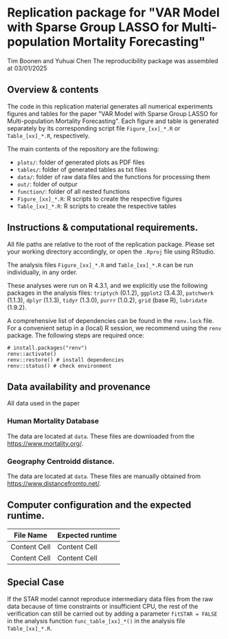 # Replication package for "VAR Model with Sparse Group LASSO for Multi-population Mortality Forecasting"

Tim Boonen and Yuhuai Chen
The reproducibility package was assembled at 03/01/2025

## Overview & contents

The code in this replication material generates all numerical experiments figures and tables for
the paper "VAR Model with Sparse Group LASSO for Multi-population Mortality Forecasting".
Each figure and table is generated separately by its corresponding script file
`Figure_[xx]_*.R` or `Table_[xx]_*.R`, respectively.

The main contents of the repository are the following:

- `plots/`: folder of generated plots as PDF files
- `tables/`: folder of generated tables as txt files
- `data/`: folder of raw data files and the functions for processing them
- `out/`: folder of outpur
- `function/`: folder of all nested functions
- `Figure_[xx]_*.R`: R scripts to create the respective figures
- `Table_[xx]_*.R`: R scripts to create the respective tables


## Instructions & computational requirements.

All file paths are relative to the root of the replication package. Please set your working directory accordingly, or open the `.Rproj` file using RStudio.

The analysis files `Figure_[xx]_*.R` and `Table_[xx]_*.R` can be run individually, in any order.

These analyses were run on R 4.3.1, and we explicitly use the following packages in the analysis files: `triptych` (0.1.2), `ggplot2` (3.4.3), `patchwork` (1.1.3), `dplyr` (1.1.3), `tidyr` (1.3.0), `purrr` (1.0.2), `grid` (base R), `lubridate` (1.9.2).

A comprehensive list of dependencies can be found in the `renv.lock` file. For a convenient setup in a (local) R session, we recommend using the `renv` package. The following steps are required once:
```
# install.packages("renv")
renv::activate()
renv::restore() # install dependencies
renv::status() # check environment
```

## Data availability and provenance
All data used in the paper 
### Human Mortality Database
The data are located at `data`. These files are downloaded from the https://www.mortality.org/.

### Geography Centroidd distance.
The data are located at `data`. These files are manually obtained from https://www.distancefromto.net/.

## Computer configuration and the expected runtime.
| File Name  | Expected runtime |
| ------------- | ------------- |
| Content Cell  | Content Cell  |
| Content Cell  | Content Cell  |

## Special Case
If the STAR model cannot reproduce intermediary data files from the raw data because of time constraints or insufficient CPU, the rest of the verification can still be carried out by adding a parameter `fitSTAR = FALSE` in the analysis function `func_table_[xx]_*()` in the analysis file `Table_[xx]_*.R`.



 
